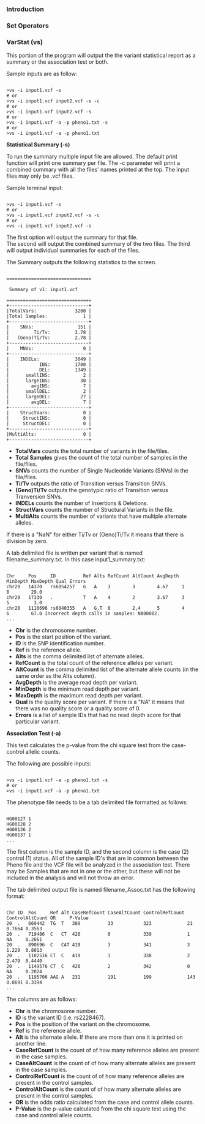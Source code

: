 ### Introduction






### Set Operators





### VarStat (vs)

This portion of the program will output the the variant statistical report as a summary or the association test or both.

Sample inputs are as follow:

<pre><code>
>vs -i input1.vcf -s
# or
>vs -i input1.vcf input2.vcf -s -c
# or
>vs -i input1.vcf input2.vcf -s
# or
>vs -i input1.vcf -a -p pheno1.txt -s
# or
>vs -i input1.vcf -a -p pheno1.txt 
</code></pre>


**Statistical Summary (-s)**

To run the summary multiple input file are allowed. The default print function will print one summary per file.
The -c parameter will print a combined summary with all the files' names printed at the top.  The input files may only
be .vcf files.

Sample terminal input:
<pre><code>
>vs -i input1.vcf -s
# or
>vs -i input1.vcf input2.vcf -s -c
# or
>vs -i input1.vcf input2.vcf -s
</code></pre>

The first option will output the summary for that file.  
The second will output the combined summary of the two files.
The third will output individual summaries for each of the files.

The Summary outputs the following statistics to the screen.
	
<pre><code>
===============================
                               
 Summary of v1: input1.vcf     
                               
===============================
+-----------------------------+
|TotalVars:              3200 |
|Total Samples:             1 |
+-----------------------------+
|    SNVs:                151 |
|         Ti/Tv:         2.78 |
|   (Geno)Ti/Tv:         2.78 |
+-----------------------------+
|    MNVs:                  0 |
+-----------------------------+
|    INDELs:             3049 |
|           INS:         1700 |
|           DEL:         1349 |
|      smallINS:            2 |
|      largeINS:           30 |
|        avgINS:            7 |
|      smallDEL:            2 |
|      largeDEL:           27 |
|        avgDEL:            7 |
+-----------------------------+
|    StructVars:            0 |
|     StructINS:            0 |
|     StructDEL:            0 |
+-----------------------------+
|MultiAlts:                 0 |
+-----------------------------+
</code></pre>
	
* **TotalVars** counts the total number of variants in the file/files.
* **Total Samples** gives the count of the total number of samples in the file/files.
* **SNVs** counts the number of Single Nucleotide Variants (SNVs) in the file/files.
* **Ti/Tv** outputs the ratio of Transition versus Transition SNVs. 
* **(Geno)Ti/Tv** outputs the genotypic ratio of Transition versus Tranversion SNVs.
* **INDELs** counts the number of Insertions & Deletions.
* **StructVars** counts the number of Structural Variants in the file.
* **MultiAlts** counts the number of variants that have multiple alternate alleles.


If there is a "NaN" for either Ti/Tv or (Geno)Ti/Tv it means that there is division by zero.

A tab delimited file is written per variant that is named filename_summary.txt.  In this case input1_summary.txt:

<pre><code>
Chr     Pos     ID          Ref Alts RefCount AltCount AvgDepth MinDepth MaxDepth Qual Errors
chr20   14370   rs6054257   G   A    3        3        4.67     1        8        29.0
chr20   17330   .           T   A    4        2        3.67     3        5         3.0
chr20   1110696 rs6040355   A   G,T  0        2,4      5        4        6        67.0 Incorrect depth calls in samples: NA00002.
...
</code></pre>

* **Chr** is the chromosome number.
* **Pos** is the start position of the variant.
* **ID** is the SNP identification number.
* **Ref** is the reference allele.
* **Alts** is the comma delimited list of alternate alleles.
* **RefCount** is the total count of the reference alleles per variant.
* **AltCount** is the comma delimited list of the alternate allele counts (in the same order as the Alts column).
* **AvgDepth** is the average read depth per variant.
* **MinDepth** is the minimum read depth per variant. 
* **MaxDepth** is the maximum read depth per variant.
* **Qual** is the quality score per variant. If there is a "NA" it means that there was no quality score or a quality score of 0.
* **Errors** is a list of sample IDs that had no read depth score for that particular variant.


**Association Test (-a)**

This test calculates the p-value from the chi square test from the case-control allelic counts. 

The following are possible inputs:
<pre><code>
>vs -i input1.vcf -a -p pheno1.txt -s
# or
>vs -i input1.vcf -a -p pheno1.txt 
</code></pre>

The phenotype file needs to be a tab delimited file formatted as follows:
<pre><code>
HG00127	1
HG00128	2
HG00136	2
HG00137	1
...
</code></pre>
The first column is the sample ID, and the second column is the case (2) control (1) status. All of the sample ID's that are in common
between the Pheno file and the VCF file will be analyzed in the association test.  There may be Samples that are not in one or the other, 
but these will not be included in the analysis and will not throw an error.

The tab delimited output file is named filename_Assoc.txt has the following format:
<pre><code>
Chr ID  Pos     Ref Alt CaseRefCount CaseAltCount ControlRefCount ControlAltCount OR     P-Value
20  .   669442  TG  T   389          33           323             21              0.7664 0.3563
20  .   719486  C   CT  420          0            339             1               NA     0.2661
20  .   890696  C   CAT 419          3            341             3               1.229  0.8013
20  .   1102516 CT  C   419          1            338             2               2.479  0.4440
20  .   1149576 CT  C   420          2            342             0               NA     0.2024
20  .   1195706 AAG A   231          191          199             143             0.8691 0.3394
...
</code></pre>

The columns are as follows:
* **Chr** is the chromosome number.
* **ID** is the variant ID (i.e. rs2228467).
* **Pos** is the position of the variant on the chromosome.
* **Ref** is the reference allele.
* **Alt** is the alternate allele. If there are more than one it is printed on another line.
* **CaseRefCount** is the count of of how many reference alleles are present in the case samples.
* **CaseAltCount** is the count of of how many alternate alleles are present in the case samples.
* **ControlRefCount** is the count of of how many reference alleles are present in the control samples.
* **ControlAltCount** is the count of of how many alternate alleles are present in the control samples.
* **OR** is the odds ratio calculated from the case and control allele counts.
* **P-Value** is the p-value calculated from the chi square test using the case and control allele counts.


